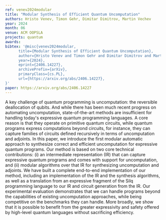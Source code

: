 ```yaml
---
ref: venev2024modular
title: "Modular Synthesis of Efficient Quantum Uncomputation"
authors: Hristo Venev, Timon Gehr, Dimitar Dimitrov, Martin Vechev
year: 2024
month: 06
venue: ACM OOPSLA
projects: quantum
awards:
bibtex: '@misc{venev2024modular,
      title={Modular Synthesis of Efficient Quantum Uncomputation}, 
      author={Hristo Venev and Timon Gehr and Dimitar Dimitrov and Martin Vechev},
      year={2024},
      eprint={2406.14227},
      archivePrefix={arXiv},
      primaryClass={cs.PL},
      url={https://arxiv.org/abs/2406.14227}, 
}'
paper: https://arxiv.org/abs/2406.14227
---
```


A key challenge of quantum programming is uncomputation: the reversible deallocation of qubits. And while there has been much recent progress on automating uncomputation, state-of-the-art methods are insufficient for handling today's expressive quantum programming languages. A core reason is that they operate on primitive quantum circuits, while quantum programs express computations beyond circuits, for instance, they can capture families of circuits defined recursively in terms of uncomputation and adjoints.
In this paper, we introduce the first modular automatic approach to synthesize correct and efficient uncomputation for expressive quantum programs. Our method is based on two core technical contributions: (i) an intermediate representation (IR) that can capture expressive quantum programs and comes with support for uncomputation, and (ii) modular algorithms over that IR for synthesizing uncomputation and adjoints.
We have built a complete end-to-end implementation of our method, including an implementation of the IR and the synthesis algorithms, as well as a translation from an expressive fragment of the Silq programming language to our IR and circuit generation from the IR. Our experimental evaluation demonstrates that we can handle programs beyond the capabilities of existing uncomputation approaches, while being competitive on the benchmarks they can handle. More broadly, we show that it is possible to benefit from the greater expressivity and safety offered by high-level quantum languages without sacrificing efficiency.
